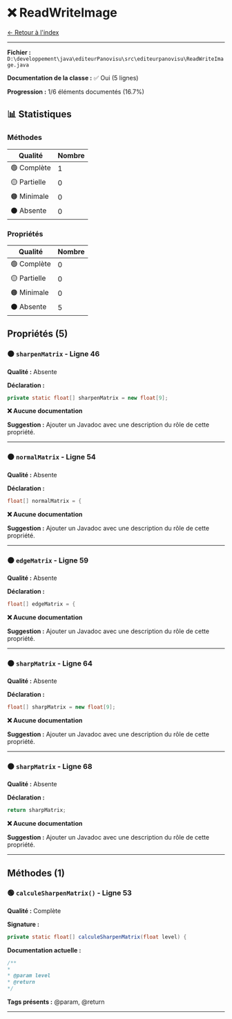 # ❌ ReadWriteImage

[← Retour à l'index](../ETAT_DOCUMENTATION.md)

---

**Fichier :** `D:\developpement\java\editeurPanovisu\src\editeurpanovisu\ReadWriteImage.java`

**Documentation de la classe :** ✅ Oui (5 lignes)

**Progression :** 1/6 éléments documentés (16.7%)

## 📊 Statistiques

### Méthodes

| Qualité | Nombre |
|---------|--------|
| 🟢 Complète | 1 |
| 🟡 Partielle | 0 |
| 🟠 Minimale | 0 |
| ⚫ Absente | 0 |

### Propriétés

| Qualité | Nombre |
|---------|--------|
| 🟢 Complète | 0 |
| 🟡 Partielle | 0 |
| 🟠 Minimale | 0 |
| ⚫ Absente | 5 |

## Propriétés (5)

### ⚫ `sharpenMatrix` - Ligne 46

**Qualité :** Absente

**Déclaration :**
```java
private static float[] sharpenMatrix = new float[9];
```

**❌ Aucune documentation**

**Suggestion :** Ajouter un Javadoc avec une description du rôle de cette propriété.

---

### ⚫ `normalMatrix` - Ligne 54

**Qualité :** Absente

**Déclaration :**
```java
float[] normalMatrix = {
```

**❌ Aucune documentation**

**Suggestion :** Ajouter un Javadoc avec une description du rôle de cette propriété.

---

### ⚫ `edgeMatrix` - Ligne 59

**Qualité :** Absente

**Déclaration :**
```java
float[] edgeMatrix = {
```

**❌ Aucune documentation**

**Suggestion :** Ajouter un Javadoc avec une description du rôle de cette propriété.

---

### ⚫ `sharpMatrix` - Ligne 64

**Qualité :** Absente

**Déclaration :**
```java
float[] sharpMatrix = new float[9];
```

**❌ Aucune documentation**

**Suggestion :** Ajouter un Javadoc avec une description du rôle de cette propriété.

---

### ⚫ `sharpMatrix` - Ligne 68

**Qualité :** Absente

**Déclaration :**
```java
return sharpMatrix;
```

**❌ Aucune documentation**

**Suggestion :** Ajouter un Javadoc avec une description du rôle de cette propriété.

---

## Méthodes (1)

### 🟢 `calculeSharpenMatrix()` - Ligne 53

**Qualité :** Complète

**Signature :**
```java
private static float[] calculeSharpenMatrix(float level) {
```

**Documentation actuelle :**
```java
/**
*
* @param level
* @return
*/
```

**Tags présents :** @param, @return

---

